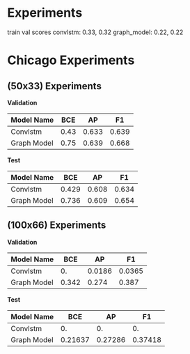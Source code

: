 # Experiments
train val scores
convlstm: 0.33, 0.32 
graph_model: 0.22, 0.22

# Chicago Experiments

## (50x33) Experiments 

**Validation**

|  Model Name 	|    BCE	|  AP 	    |    F1 	|
|---	        |---    	|---    	|---	    |
|  Convlstm 	|   0.43	|   0.633	|   0.639	|
|  Graph Model	|   0.75	|   0.639	|   0.668	|

**Test**

|  Model Name 	|    BCE	|  AP 	    |    F1 	|
|---	        |---    	|---    	|---	    |
|  Convlstm 	|   0.429	|   0.608	|   0.634	|
|  Graph Model	|   0.736	|   0.609	|   0.654	|


## (100x66) Experiments 

**Validation**

|  Model Name 	|    BCE	|  AP 	    |    F1 	|
|---	        |---    	|---    	|---	    |
|  Convlstm 	|   0.	|   0.0186	|   0.0365	|
|  Graph Model	|   0.342	|   0.274	|   0.387	|

**Test**

|  Model Name 	|    BCE	|  AP 	    |    F1 	|
|---	        |---    	|---    	|---	    |
|  Convlstm 	|   0.	|   0.	|   0.	|
|  Graph Model	|   0.21637	|   0.27286	|   0.37418	|
